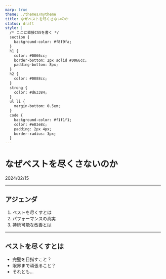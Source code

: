 ```yaml
---
marp: true
theme: ./themes/mytheme
title: なぜベストを尽くさないのか
status: draft
style: |
  /* ここに直接CSSを書く */
  section {
    background-color: #f8f9fa;
  }
  h1 {
    color: #0066cc;
    border-bottom: 2px solid #0066cc;
    padding-bottom: 8px;
  }
  h2 {
    color: #0088cc;
  }
  strong {
    color: #d63384;
  }
  ul li {
    margin-bottom: 0.5em;
  }
  code {
    background-color: #f1f1f1;
    color: #e83e8c;
    padding: 2px 4px;
    border-radius: 3px;
  }
---
```


# なぜベストを尽くさないのか

2024/02/15

---

## アジェンダ

1. ベストを尽くすとは
2. パフォーマンスの真実
3. 持続可能な改善とは

---

## ベストを尽くすとは

- 完璧を目指すこと？
- 限界まで頑張ること？
- それとも...
